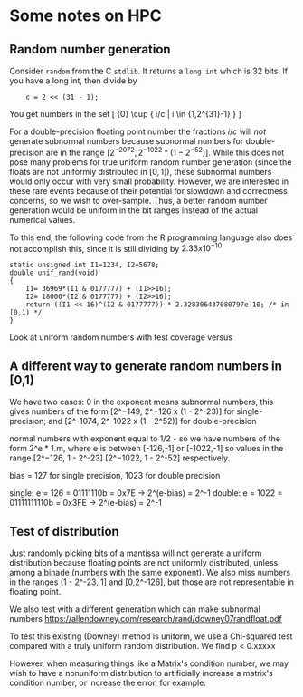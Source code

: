# Some notes on HPC
## Random number generation
Consider `random` from the C `stdlib`. It returns a `long int` which is 32
bits. If you have a long int, then divide by 
```
	c = 2 << (31 - 1);
```

You get numbers in the set
\[
	\{0\} \cup \{ i/c | i \in \{1,2^{31}-1\} \}
\]

For a double-precision floating point number the fractions $i/c$ will *not*
generate subnormal numbers because subnormal numbers for double-precision
are in the range $[2^{-2072}, 2^{−1022} * (1 − 2^{−52})]$.
While this does not pose many problems for true uniform random number
generation (since the floats are not uniformly distributed in $[0,1]$), these
subnormal numbers would only occur with very small probability. However, we are
interested in these rare events because of their potential for slowdown and
correctness concerns, so we wish to over-sample. Thus, a better random number
generation would be uniform in the bit ranges instead of the actual numerical
values.


To this end, the following code from the R programming language also does not
accomplish this, since it is still dividing by $2.33 x 10^{-10}$
```
static unsigned int I1=1234, I2=5678;
double unif_rand(void)
{
    I1= 36969*(I1 & 0177777) + (I1>>16);
    I2= 18000*(I2 & 0177777) + (I2>>16);
    return ((I1 << 16)^(I2 & 0177777)) * 2.328306437080797e-10; /* in [0,1) */
}
```

Look at uniform random numbers with test coverage versus 

## A different way to generate random numbers in [0,1)
We have two cases:
0 in the exponent means subnormal numbers, this gives numbers of the form
[2^−149, 2^−126 x (1 - 2^-23)] for single-precision; and
[2^-1074, 2^-1022 x (1 - 2^52)] for double-precision

normal numbers with exponent equal to 1/2 - so we have numbers of the form
2^e * 1.m, where e is between [-126,-1] or [-1022,-1] so values in the range
[2^−126, 1 - 2^-23]
[2^−1022, 1 - 2^-52]
respectively.

bias = 127 for single precision, 1023 for double precision

single: e =  126 =    01111110b =  0x7E -> 2^(e-bias) = 2^-1
double: e = 1022 = 01111111110b = 0x3FE -> 2^(e-bias) = 2^-1

## Test of distribution
Just randomly picking bits of a mantissa will not generate a uniform
distribution because floating points are not uniformly distributed, unless
among a binade (numbers with the same exponent). We also miss numbers in the
ranges (1 - 2^-23, 1] and [0,2^-126], but those are not representable in
floating point.

We also test with a different generation which can make subnormal numbers
https://allendowney.com/research/rand/downey07randfloat.pdf

To test this existing (Downey) method is uniform, we use a Chi-squared test
compared with a truly uniform random distribution. We find p < 0.xxxxx

However, when measuring things like a Matrix's condition number, we may wish to
have a nonuniform distribution to artificially increase a matrix's condition number,
or increase the error, for example.
